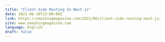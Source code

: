 ```yaml
---
title: "Client-Side Routing In Next.js"
date: 2021-06-18T13:00:00Z
link: https://smashingmagazine.com/2021/06/client-side-routing-next-js/?utm_medium=RSS&utm_source=news.12bit.vn
site: www.smashingmagazine.com
language: English
draft: false
---
```

